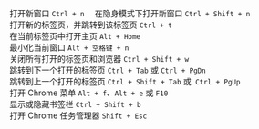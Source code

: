 打开新窗口   `Ctrl + n  `
在隐身模式下打开新窗口 `Ctrl + Shift + n `   
打开新的标签页，并跳转到该标签页    `Ctrl + t  `  
在当前标签页中打开主页 `Alt + Home`   
最小化当前窗口 `Alt + 空格键 + n `   
关闭所有打开的标签页和浏览器  `Ctrl + Shift + w`    
跳转到下一个打开的标签页    `Ctrl + Tab` 或 `Ctrl + PgDn`  
跳转到上一个打开的标签页    `Ctrl + Shift + Tab` 或` Ctrl + PgUp`   
打开 Chrome 菜单    `Alt + f`、`Alt + e` 或 `F10`  
显示或隐藏书签栏    `Ctrl + Shift + b`    
打开 Chrome 任务管理器 `Shift + Esc`     
